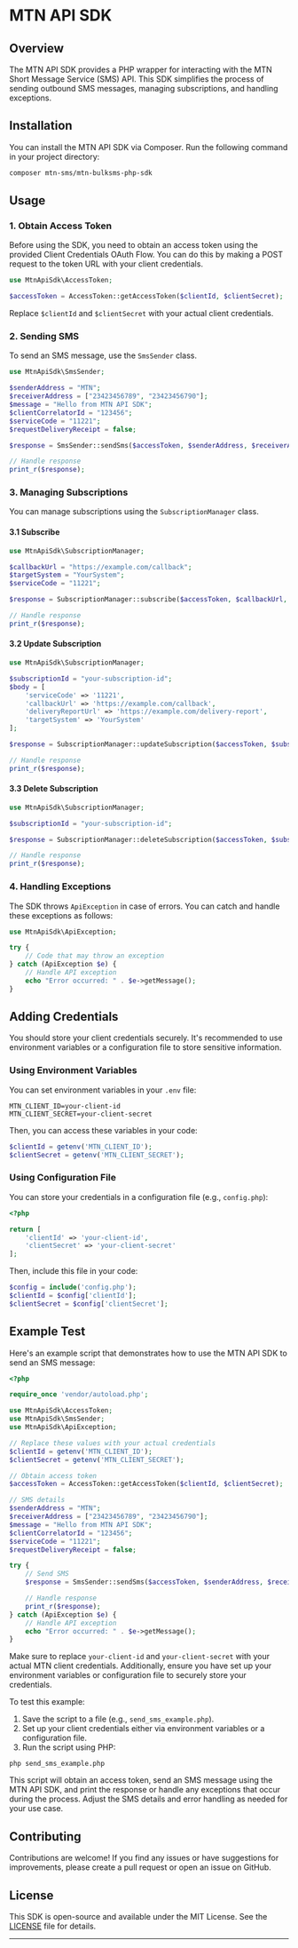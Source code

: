 # MTN API SDK

## Overview

The MTN API SDK provides a PHP wrapper for interacting with the MTN Short Message Service (SMS) API. This SDK simplifies the process of sending outbound SMS messages, managing subscriptions, and handling exceptions.

## Installation

You can install the MTN API SDK via Composer. Run the following command in your project directory:

```bash
composer mtn-sms/mtn-bulksms-php-sdk
```



## Usage

### 1. Obtain Access Token

Before using the SDK, you need to obtain an access token using the provided Client Credentials OAuth Flow. You can do this by making a POST request to the token URL with your client credentials.

```php
use MtnApiSdk\AccessToken;

$accessToken = AccessToken::getAccessToken($clientId, $clientSecret);
```

Replace `$clientId` and `$clientSecret` with your actual client credentials.

### 2. Sending SMS

To send an SMS message, use the `SmsSender` class.

```php
use MtnApiSdk\SmsSender;

$senderAddress = "MTN";
$receiverAddress = ["23423456789", "23423456790"];
$message = "Hello from MTN API SDK";
$clientCorrelatorId = "123456";
$serviceCode = "11221";
$requestDeliveryReceipt = false;

$response = SmsSender::sendSms($accessToken, $senderAddress, $receiverAddress, $message, $clientCorrelatorId, $serviceCode, $requestDeliveryReceipt);

// Handle response
print_r($response);
```

### 3. Managing Subscriptions

You can manage subscriptions using the `SubscriptionManager` class.

#### 3.1 Subscribe

```php
use MtnApiSdk\SubscriptionManager;

$callbackUrl = "https://example.com/callback";
$targetSystem = "YourSystem";
$serviceCode = "11221";

$response = SubscriptionManager::subscribe($accessToken, $callbackUrl, $targetSystem, $serviceCode);

// Handle response
print_r($response);
```

#### 3.2 Update Subscription

```php
use MtnApiSdk\SubscriptionManager;

$subscriptionId = "your-subscription-id";
$body = [
    'serviceCode' => '11221',
    'callbackUrl' => 'https://example.com/callback',
    'deliveryReportUrl' => 'https://example.com/delivery-report',
    'targetSystem' => 'YourSystem'
];

$response = SubscriptionManager::updateSubscription($accessToken, $subscriptionId, $body);

// Handle response
print_r($response);
```

#### 3.3 Delete Subscription

```php
use MtnApiSdk\SubscriptionManager;

$subscriptionId = "your-subscription-id";

$response = SubscriptionManager::deleteSubscription($accessToken, $subscriptionId);

// Handle response
print_r($response);
```

### 4. Handling Exceptions

The SDK throws `ApiException` in case of errors. You can catch and handle these exceptions as follows:

```php
use MtnApiSdk\ApiException;

try {
    // Code that may throw an exception
} catch (ApiException $e) {
    // Handle API exception
    echo "Error occurred: " . $e->getMessage();
}
```

## Adding Credentials

You should store your client credentials securely. It's recommended to use environment variables or a configuration file to store sensitive information.

### Using Environment Variables

You can set environment variables in your `.env` file:

```dotenv
MTN_CLIENT_ID=your-client-id
MTN_CLIENT_SECRET=your-client-secret
```

Then, you can access these variables in your code:

```php
$clientId = getenv('MTN_CLIENT_ID');
$clientSecret = getenv('MTN_CLIENT_SECRET');
```

### Using Configuration File

You can store your credentials in a configuration file (e.g., `config.php`):

```php
<?php

return [
    'clientId' => 'your-client-id',
    'clientSecret' => 'your-client-secret'
];
```

Then, include this file in your code:

```php
$config = include('config.php');
$clientId = $config['clientId'];
$clientSecret = $config['clientSecret'];
```

## Example Test
Here's an example script that demonstrates how to use the MTN API SDK to send an SMS message:

```php
<?php

require_once 'vendor/autoload.php';

use MtnApiSdk\AccessToken;
use MtnApiSdk\SmsSender;
use MtnApiSdk\ApiException;

// Replace these values with your actual credentials
$clientId = getenv('MTN_CLIENT_ID');
$clientSecret = getenv('MTN_CLIENT_SECRET');

// Obtain access token
$accessToken = AccessToken::getAccessToken($clientId, $clientSecret);

// SMS details
$senderAddress = "MTN";
$receiverAddress = ["23423456789", "23423456790"];
$message = "Hello from MTN API SDK";
$clientCorrelatorId = "123456";
$serviceCode = "11221";
$requestDeliveryReceipt = false;

try {
    // Send SMS
    $response = SmsSender::sendSms($accessToken, $senderAddress, $receiverAddress, $message, $clientCorrelatorId, $serviceCode, $requestDeliveryReceipt);

    // Handle response
    print_r($response);
} catch (ApiException $e) {
    // Handle API exception
    echo "Error occurred: " . $e->getMessage();
}
```

Make sure to replace `your-client-id` and `your-client-secret` with your actual MTN client credentials. Additionally, ensure you have set up your environment variables or configuration file to securely store your credentials.

To test this example:

1. Save the script to a file (e.g., `send_sms_example.php`).
2. Set up your client credentials either via environment variables or a configuration file.
3. Run the script using PHP:

```
php send_sms_example.php
```

This script will obtain an access token, send an SMS message using the MTN API SDK, and print the response or handle any exceptions that occur during the process. Adjust the SMS details and error handling as needed for your use case.

## Contributing

Contributions are welcome! If you find any issues or have suggestions for improvements, please create a pull request or open an issue on GitHub.

## License

This SDK is open-source and available under the MIT License. See the [LICENSE](LICENSE) file for details.

---
